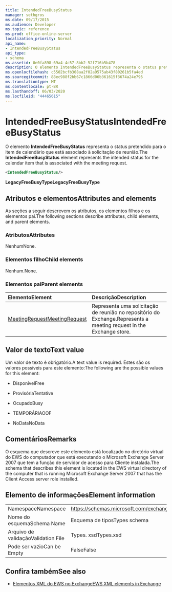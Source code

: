 ```yaml
---
title: IntendedFreeBusyStatus
manager: sethgros
ms.date: 09/17/2015
ms.audience: Developer
ms.topic: reference
ms.prod: office-online-server
localization_priority: Normal
api_name:
- IntendedFreeBusyStatus
api_type:
- schema
ms.assetid: 0e0fa898-69a4-4c57-8bb2-52f716b5b478
description: O elemento IntendedFreeBusyStatus representa o status pretendido para o item de calendário que está associado à solicitação de reunião.
ms.openlocfilehash: c5502bcfb308aa2f02a9575ab43f80261b5fa4ed
ms.sourcegitcommit: 88ec988f2bb67c1866d06b361615f3674a24e795
ms.translationtype: MT
ms.contentlocale: pt-BR
ms.lasthandoff: 06/03/2020
ms.locfileid: "44465615"
---
```

# <a name="intendedfreebusystatus"></a><span data-ttu-id="3c071-103">IntendedFreeBusyStatus</span><span class="sxs-lookup"><span data-stu-id="3c071-103">IntendedFreeBusyStatus</span></span>

<span data-ttu-id="3c071-104">O elemento **IntendedFreeBusyStatus** representa o status pretendido para o item de calendário que está associado à solicitação de reunião.</span><span class="sxs-lookup"><span data-stu-id="3c071-104">The **IntendedFreeBusyStatus** element represents the intended status for the calendar item that is associated with the meeting request.</span></span> 
  
```xml
<IntendedFreeBusyStatus/>
```

 <span data-ttu-id="3c071-105">**LegacyFreeBusyType**</span><span class="sxs-lookup"><span data-stu-id="3c071-105">**LegacyFreeBusyType**</span></span>
## <a name="attributes-and-elements"></a><span data-ttu-id="3c071-106">Atributos e elementos</span><span class="sxs-lookup"><span data-stu-id="3c071-106">Attributes and elements</span></span>

<span data-ttu-id="3c071-107">As seções a seguir descrevem os atributos, os elementos filhos e os elementos pai.</span><span class="sxs-lookup"><span data-stu-id="3c071-107">The following sections describe attributes, child elements, and parent elements.</span></span>
  
### <a name="attributes"></a><span data-ttu-id="3c071-108">Atributos</span><span class="sxs-lookup"><span data-stu-id="3c071-108">Attributes</span></span>

<span data-ttu-id="3c071-109">Nenhum</span><span class="sxs-lookup"><span data-stu-id="3c071-109">None.</span></span>
  
### <a name="child-elements"></a><span data-ttu-id="3c071-110">Elementos filho</span><span class="sxs-lookup"><span data-stu-id="3c071-110">Child elements</span></span>

<span data-ttu-id="3c071-111">Nenhum.</span><span class="sxs-lookup"><span data-stu-id="3c071-111">None.</span></span>
  
### <a name="parent-elements"></a><span data-ttu-id="3c071-112">Elementos pai</span><span class="sxs-lookup"><span data-stu-id="3c071-112">Parent elements</span></span>

|<span data-ttu-id="3c071-113">**Elemento**</span><span class="sxs-lookup"><span data-stu-id="3c071-113">**Element**</span></span>|<span data-ttu-id="3c071-114">**Descrição**</span><span class="sxs-lookup"><span data-stu-id="3c071-114">**Description**</span></span>|
|:-----|:-----|
|[<span data-ttu-id="3c071-115">MeetingRequest</span><span class="sxs-lookup"><span data-stu-id="3c071-115">MeetingRequest</span></span>](meetingrequest.md) <br/> |<span data-ttu-id="3c071-116">Representa uma solicitação de reunião no repositório do Exchange.</span><span class="sxs-lookup"><span data-stu-id="3c071-116">Represents a meeting request in the Exchange store.</span></span>  <br/> |
   
## <a name="text-value"></a><span data-ttu-id="3c071-117">Valor de texto</span><span class="sxs-lookup"><span data-stu-id="3c071-117">Text value</span></span>

<span data-ttu-id="3c071-118">Um valor de texto é obrigatório.</span><span class="sxs-lookup"><span data-stu-id="3c071-118">A text value is required.</span></span> <span data-ttu-id="3c071-119">Estes são os valores possíveis para este elemento:</span><span class="sxs-lookup"><span data-stu-id="3c071-119">The following are the possible values for this element:</span></span>
  
- <span data-ttu-id="3c071-120">Disponível</span><span class="sxs-lookup"><span data-stu-id="3c071-120">Free</span></span>
    
- <span data-ttu-id="3c071-121">Provisória</span><span class="sxs-lookup"><span data-stu-id="3c071-121">Tentative</span></span>
    
- <span data-ttu-id="3c071-122">Ocupado</span><span class="sxs-lookup"><span data-stu-id="3c071-122">Busy</span></span>
    
- <span data-ttu-id="3c071-123">TEMPORÁRIA</span><span class="sxs-lookup"><span data-stu-id="3c071-123">OOF</span></span>
    
- <span data-ttu-id="3c071-124">NoData</span><span class="sxs-lookup"><span data-stu-id="3c071-124">NoData</span></span>
    
## <a name="remarks"></a><span data-ttu-id="3c071-125">Comentários</span><span class="sxs-lookup"><span data-stu-id="3c071-125">Remarks</span></span>

<span data-ttu-id="3c071-126">O esquema que descreve este elemento está localizado no diretório virtual do EWS do computador que está executando o Microsoft Exchange Server 2007 que tem a função de servidor de acesso para Cliente instalada.</span><span class="sxs-lookup"><span data-stu-id="3c071-126">The schema that describes this element is located in the EWS virtual directory of the computer that is running Microsoft Exchange Server 2007 that has the Client Access server role installed.</span></span>
  
## <a name="element-information"></a><span data-ttu-id="3c071-127">Elemento de informações</span><span class="sxs-lookup"><span data-stu-id="3c071-127">Element information</span></span>

|||
|:-----|:-----|
|<span data-ttu-id="3c071-128">Namespace</span><span class="sxs-lookup"><span data-stu-id="3c071-128">Namespace</span></span>  <br/> |https://schemas.microsoft.com/exchange/services/2006/types  <br/> |
|<span data-ttu-id="3c071-129">Nome do esquema</span><span class="sxs-lookup"><span data-stu-id="3c071-129">Schema Name</span></span>  <br/> |<span data-ttu-id="3c071-130">Esquema de tipos</span><span class="sxs-lookup"><span data-stu-id="3c071-130">Types schema</span></span>  <br/> |
|<span data-ttu-id="3c071-131">Arquivo de validação</span><span class="sxs-lookup"><span data-stu-id="3c071-131">Validation File</span></span>  <br/> |<span data-ttu-id="3c071-132">Types. xsd</span><span class="sxs-lookup"><span data-stu-id="3c071-132">Types.xsd</span></span>  <br/> |
|<span data-ttu-id="3c071-133">Pode ser vazio</span><span class="sxs-lookup"><span data-stu-id="3c071-133">Can be Empty</span></span>  <br/> |<span data-ttu-id="3c071-134">False</span><span class="sxs-lookup"><span data-stu-id="3c071-134">False</span></span>  <br/> |
   
## <a name="see-also"></a><span data-ttu-id="3c071-135">Confira também</span><span class="sxs-lookup"><span data-stu-id="3c071-135">See also</span></span>



- [<span data-ttu-id="3c071-136">Elementos XML do EWS no Exchange</span><span class="sxs-lookup"><span data-stu-id="3c071-136">EWS XML elements in Exchange</span></span>](ews-xml-elements-in-exchange.md)

